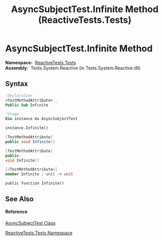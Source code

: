 ﻿---
title: AsyncSubjectTest.Infinite Method  (ReactiveTests.Tests)
TOCTitle: Infinite Method
ms:assetid: M:ReactiveTests.Tests.AsyncSubjectTest.Infinite
ms:mtpsurl: https://msdn.microsoft.com/en-us/library/reactivetests.tests.asyncsubjecttest.infinite(v=VS.103)
ms:contentKeyID: 36619322
ms.date: 06/28/2011
mtps_version: v=VS.103
f1_keywords:
- ReactiveTests.Tests.AsyncSubjectTest.Infinite
dev_langs:
- CSharp
- JScript
- VB
- FSharp
- c++
---

# AsyncSubjectTest.Infinite Method

**Namespace:**  [ReactiveTests.Tests](hh289046\(v=vs.103\).md)  
**Assembly:**  Tests.System.Reactive (in Tests.System.Reactive.dll)

## Syntax

``` vb
'Declaration
<TestMethodAttribute> _
Public Sub Infinite
```

``` vb
'Usage
Dim instance As AsyncSubjectTest

instance.Infinite()
```

``` csharp
[TestMethodAttribute]
public void Infinite()
```

``` c++
[TestMethodAttribute]
public:
void Infinite()
```

``` fsharp
[<TestMethodAttribute>]
member Infinite : unit -> unit 
```

``` jscript
public function Infinite()
```

## See Also

#### Reference

[AsyncSubjectTest Class](hh303103\(v=vs.103\).md)

[ReactiveTests.Tests Namespace](hh289046\(v=vs.103\).md)


